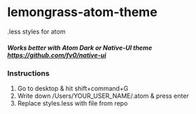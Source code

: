 # lemongrass-atom-theme
.less styles for atom


##### Works better with Atom Dark or Native-UI theme https://github.com/fv0/native-ui

### Instructions

1. Go to desktop & hit shift+command+G
2. Write down /Users/YOUR_USER_NAME/.atom & press enter 
3. Replace styles.less with file from repo
